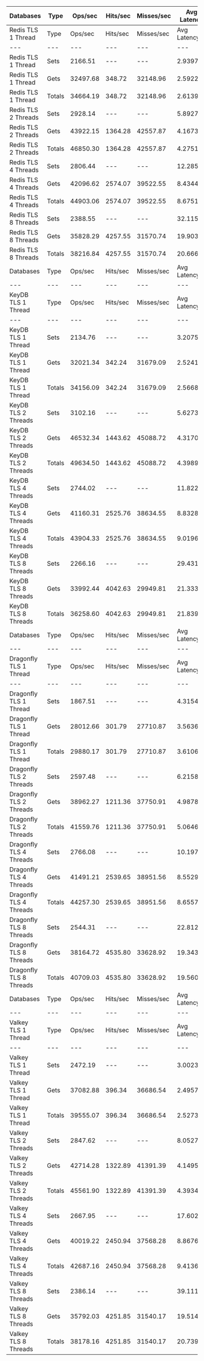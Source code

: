| Databases | Type | Ops/sec | Hits/sec | Misses/sec | Avg Latency | p50 Latency | p99 Latency | p99.9 Latency | KB/sec |
| --- | --- | --- | --- | --- | --- | --- | --- | --- | --- |
| Redis TLS 1 Thread | Type | Ops/sec | Hits/sec | Misses/sec | Avg Latency | p50 Latency | p99 Latency | p99.9 Latency | KB/sec |
| --- | --- | --- | --- | --- | --- | --- | --- | --- | --- |
Redis TLS 1 Thread | Sets | 2166.51 | --- | --- | 2.93972 | 2.55900 | 7.03900 | 84.99100 | 2268.05 |
Redis TLS 1 Thread | Gets | 32497.68 | 348.72 | 32148.96 | 2.59226 | 2.39900 | 4.63900 | 9.08700 | 1587.57 |
Redis TLS 1 Thread | Totals | 34664.19 | 348.72 | 32148.96 | 2.61398 | 2.41500 | 4.70300 | 9.59900 | 3855.62 |
Redis TLS 2 Threads | Sets | 2928.14 | --- | --- | 5.89274 | 4.31900 | 11.00700 | 309.24700 | 3065.38 |
Redis TLS 2 Threads | Gets | 43922.15 | 1364.28 | 42557.87 | 4.16735 | 4.01500 | 9.08700 | 12.09500 | 3042.12 |
Redis TLS 2 Threads | Totals | 46850.30 | 1364.28 | 42557.87 | 4.27519 | 4.03100 | 9.21500 | 12.92700 | 6107.50 |
Redis TLS 4 Threads | Sets | 2806.44 | --- | --- | 12.28523 | 8.76700 | 22.91100 | 696.31900 | 2937.97 |
Redis TLS 4 Threads | Gets | 42096.62 | 2574.07 | 39522.55 | 8.43443 | 7.93500 | 19.32700 | 25.08700 | 4187.12 |
Redis TLS 4 Threads | Totals | 44903.06 | 2574.07 | 39522.55 | 8.67510 | 7.96700 | 19.58300 | 26.49500 | 7125.10 |
Redis TLS 8 Threads | Sets | 2388.55 | --- | --- | 32.11563 | 22.01500 | 55.80700 | 1687.55100 | 2500.50 |
Redis TLS 8 Threads | Gets | 35828.29 | 4257.55 | 31570.74 | 19.90313 | 18.81500 | 43.26300 | 54.78300 | 5638.48 |
Redis TLS 8 Threads | Totals | 38216.84 | 4257.55 | 31570.74 | 20.66641 | 19.07100 | 43.77500 | 57.85500 | 8138.98 |
| Databases | Type | Ops/sec | Hits/sec | Misses/sec | Avg Latency | p50 Latency | p99 Latency | p99.9 Latency | KB/sec |
| --- | --- | --- | --- | --- | --- | --- | --- | --- | --- |
| KeyDB TLS 1 Thread | Type | Ops/sec | Hits/sec | Misses/sec | Avg Latency | p50 Latency | p99 Latency | p99.9 Latency | KB/sec |
| --- | --- | --- | --- | --- | --- | --- | --- | --- | --- |
KeyDB TLS 1 Thread | Sets | 2134.76 | --- | --- | 3.20758 | 2.46300 | 5.53500 | 113.66300 | 2234.81 |
KeyDB TLS 1 Thread | Gets | 32021.34 | 342.24 | 31679.09 | 2.52417 | 2.35100 | 4.22300 | 5.31100 | 1562.93 |
KeyDB TLS 1 Thread | Totals | 34156.09 | 342.24 | 31679.09 | 2.56688 | 2.35100 | 4.25500 | 5.88700 | 3797.73 |
KeyDB TLS 2 Threads | Sets | 3102.16 | --- | --- | 5.62739 | 4.44700 | 12.73500 | 204.79900 | 3247.55 |
KeyDB TLS 2 Threads | Gets | 46532.34 | 1443.62 | 45088.72 | 4.31702 | 4.12700 | 9.91900 | 12.60700 | 3221.17 |
KeyDB TLS 2 Threads | Totals | 49634.50 | 1443.62 | 45088.72 | 4.39892 | 4.15900 | 10.04700 | 13.56700 | 6468.71 |
KeyDB TLS 4 Threads | Sets | 2744.02 | --- | --- | 11.82253 | 9.34300 | 27.26300 | 428.03100 | 2872.63 |
KeyDB TLS 4 Threads | Gets | 41160.31 | 2525.76 | 38634.55 | 8.83281 | 8.31900 | 20.86300 | 27.13500 | 4102.97 |
KeyDB TLS 4 Threads | Totals | 43904.33 | 2525.76 | 38634.55 | 9.01967 | 8.38300 | 21.11900 | 29.18300 | 6975.60 |
KeyDB TLS 8 Threads | Sets | 2266.16 | --- | --- | 29.43196 | 24.57500 | 60.67100 | 860.15900 | 2372.37 |
KeyDB TLS 8 Threads | Gets | 33992.44 | 4042.63 | 29949.81 | 21.33325 | 20.47900 | 44.54300 | 55.80700 | 5352.82 |
KeyDB TLS 8 Threads | Totals | 36258.60 | 4042.63 | 29949.81 | 21.83942 | 20.73500 | 45.82300 | 59.64700 | 7725.19 |
| Databases | Type | Ops/sec | Hits/sec | Misses/sec | Avg Latency | p50 Latency | p99 Latency | p99.9 Latency | KB/sec |
| --- | --- | --- | --- | --- | --- | --- | --- | --- | --- |
| Dragonfly TLS 1 Thread | Type | Ops/sec | Hits/sec | Misses/sec | Avg Latency | p50 Latency | p99 Latency | p99.9 Latency | KB/sec |
| --- | --- | --- | --- | --- | --- | --- | --- | --- | --- |
Dragonfly TLS 1 Thread | Sets | 1867.51 | --- | --- | 4.31545 | 3.69500 | 7.58300 | 152.57500 | 1955.04 |
Dragonfly TLS 1 Thread | Gets | 28012.66 | 301.79 | 27710.87 | 3.56368 | 3.64700 | 6.87900 | 7.71100 | 1369.67 |
Dragonfly TLS 1 Thread | Totals | 29880.17 | 301.79 | 27710.87 | 3.61066 | 3.64700 | 6.91100 | 7.93500 | 3324.70 |
Dragonfly TLS 2 Threads | Sets | 2597.48 | --- | --- | 6.21587 | 4.79900 | 11.77500 | 274.43100 | 2719.22 |
Dragonfly TLS 2 Threads | Gets | 38962.27 | 1211.36 | 37750.91 | 4.98788 | 4.76700 | 10.55900 | 12.28700 | 2699.74 |
Dragonfly TLS 2 Threads | Totals | 41559.76 | 1211.36 | 37750.91 | 5.06463 | 4.76700 | 10.62300 | 12.79900 | 5418.97 |
Dragonfly TLS 4 Threads | Sets | 2766.08 | --- | --- | 10.19790 | 8.06300 | 24.57500 | 346.11100 | 2895.72 |
Dragonfly TLS 4 Threads | Gets | 41491.21 | 2539.65 | 38951.56 | 8.55291 | 7.96700 | 20.60700 | 27.26300 | 4129.52 |
Dragonfly TLS 4 Threads | Totals | 44257.30 | 2539.65 | 38951.56 | 8.65572 | 7.96700 | 20.73500 | 29.31100 | 7025.24 |
Dragonfly TLS 8 Threads | Sets | 2544.31 | --- | --- | 22.81296 | 18.43100 | 52.22300 | 737.27900 | 2663.56 |
Dragonfly TLS 8 Threads | Gets | 38164.72 | 4535.80 | 33628.92 | 19.34369 | 18.17500 | 43.26300 | 56.57500 | 6006.79 |
Dragonfly TLS 8 Threads | Totals | 40709.03 | 4535.80 | 33628.92 | 19.56052 | 18.30300 | 43.77500 | 61.18300 | 8670.35 |
| Databases | Type | Ops/sec | Hits/sec | Misses/sec | Avg Latency | p50 Latency | p99 Latency | p99.9 Latency | KB/sec |
| --- | --- | --- | --- | --- | --- | --- | --- | --- | --- |
| Valkey TLS 1 Thread | Type | Ops/sec | Hits/sec | Misses/sec | Avg Latency | p50 Latency | p99 Latency | p99.9 Latency | KB/sec |
| --- | --- | --- | --- | --- | --- | --- | --- | --- | --- |
Valkey TLS 1 Thread | Sets | 2472.19 | --- | --- | 3.00232 | 2.84700 | 7.99900 | 14.97500 | 2588.06 |
Valkey TLS 1 Thread | Gets | 37082.88 | 396.34 | 36686.54 | 2.49570 | 2.41500 | 4.25500 | 6.39900 | 1809.98 |
Valkey TLS 1 Thread | Totals | 39555.07 | 396.34 | 36686.54 | 2.52736 | 2.43100 | 4.35100 | 7.99900 | 4398.03 |
Valkey TLS 2 Threads | Sets | 2847.62 | --- | --- | 8.05272 | 7.32700 | 11.58300 | 180.22300 | 2981.08 |
Valkey TLS 2 Threads | Gets | 42714.28 | 1322.89 | 41391.39 | 4.14955 | 3.99900 | 6.78300 | 9.66300 | 2954.58 |
Valkey TLS 2 Threads | Totals | 45561.90 | 1322.89 | 41391.39 | 4.39349 | 4.06300 | 8.63900 | 11.45500 | 5935.66 |
Valkey TLS 4 Threads | Sets | 2667.95 | --- | --- | 17.60269 | 15.93500 | 23.03900 | 380.92700 | 2792.99 |
Valkey TLS 4 Threads | Gets | 40019.22 | 2450.94 | 37568.28 | 8.86767 | 8.63900 | 13.88700 | 17.91900 | 3984.40 |
Valkey TLS 4 Threads | Totals | 42687.16 | 2450.94 | 37568.28 | 9.41361 | 8.76700 | 18.55900 | 22.14300 | 6777.39 |
Valkey TLS 8 Threads | Sets | 2386.14 | --- | --- | 39.11160 | 35.32700 | 52.99100 | 823.29500 | 2497.97 |
Valkey TLS 8 Threads | Gets | 35792.03 | 4251.85 | 31540.17 | 19.51423 | 18.94300 | 31.23100 | 38.39900 | 5631.39 |
Valkey TLS 8 Threads | Totals | 38178.16 | 4251.85 | 31540.17 | 20.73906 | 19.32700 | 40.95900 | 49.66300 | 8129.36 |
